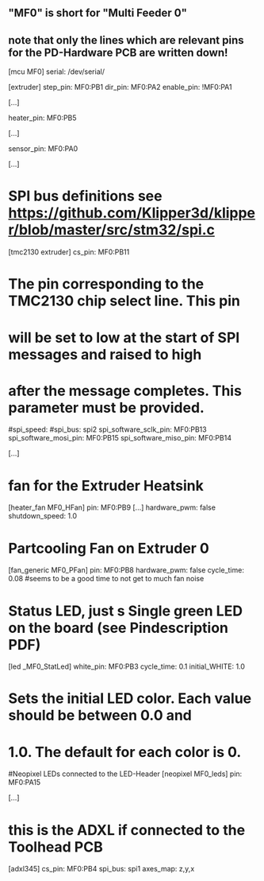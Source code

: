 ## "MF0" is short for "Multi Feeder 0"
## note that only the lines which are relevant pins for the PD-Hardware PCB are written down!


[mcu MF0]
serial: /dev/serial/<path here>

[extruder]
step_pin: MF0:PB1
dir_pin: MF0:PA2
enable_pin: !MF0:PA1

[...]

heater_pin: MF0:PB5

[...]

sensor_pin: MF0:PA0

[...]

# SPI bus definitions see https://github.com/Klipper3d/klipper/blob/master/src/stm32/spi.c

[tmc2130 extruder]
cs_pin: MF0:PB11
#   The pin corresponding to the TMC2130 chip select line. This pin
#   will be set to low at the start of SPI messages and raised to high
#   after the message completes. This parameter must be provided.
#spi_speed:
#spi_bus: spi2
spi_software_sclk_pin: MF0:PB13
spi_software_mosi_pin: MF0:PB15
spi_software_miso_pin: MF0:PB14

[...]

# fan for the Extruder Heatsink
[heater_fan MF0_HFan]
pin: MF0:PB9
[...]
hardware_pwm: false
shutdown_speed: 1.0

# Partcooling Fan on Extruder 0
[fan_generic MF0_PFan]
pin: MF0:PB8
hardware_pwm: false
cycle_time: 0.08 #seems to be a good time to not get to much fan noise


# Status LED, just s Single green LED on the board (see Pindescription PDF)

[led _MF0_StatLed]
white_pin:
    MF0:PB3
cycle_time: 0.1
initial_WHITE: 1.0
#   Sets the initial LED color. Each value should be between 0.0 and
#   1.0. The default for each color is 0.


#Neopixel LEDs connected to the LED-Header
[neopixel MF0_leds]
pin: MF0:PA15

[...]


# this is the ADXL if connected to the Toolhead PCB
[adxl345]
cs_pin: MF0:PB4
spi_bus: spi1
axes_map: z,y,x